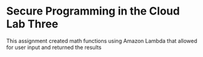 # Secure Programming in the Cloud Lab Three

This assignment created math functions using Amazon Lambda that allowed for user input and returned the results
